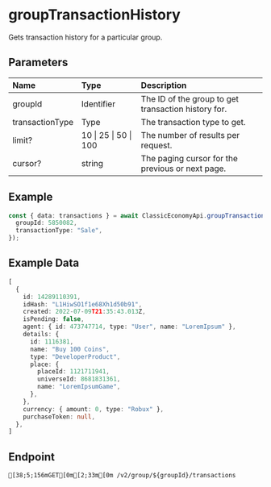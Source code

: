 
# groupTransactionHistory
Gets transaction history for a particular group.


## Parameters
| Name            | Type                  | Description                                         |
| :-------------- | :-------------------- | :-------------------------------------------------- |
| groupId         | Identifier            | The ID of the group to get transaction history for. |
| transactionType | Type                  | The transaction type to get.                        |
| limit?          | 10 \| 25 \| 50 \| 100 | The number of results per request.                  |
| cursor?         | string                | The paging cursor for the previous or next page.    |



## Example
```ts copy showLineNumbers
const { data: transactions } = await ClassicEconomyApi.groupTransactionHistory({
  groupId: 5850082,
  transactionType: "Sale",
}); 
```


## Example Data
```ts copy showLineNumbers
[
  {
    id: 14289110391,
    idHash: "L1HiwSO1f1e68Xh1d50b91",
    created: 2022-07-09T21:35:43.013Z,
    isPending: false,
    agent: { id: 473747714, type: "User", name: "LoremIpsum" },
    details: {
      id: 1116381,
      name: "Buy 100 Coins",
      type: "DeveloperProduct",
      place: {
        placeId: 1121711941,
        universeId: 8681831361,
        name: "LoremIpsumGame",
      },
    },
    currency: { amount: 0, type: "Robux" },
    purchaseToken: null,
  },
] 
```


## Endpoint
```ansi
[38;5;156mGET[0m[2;33m[0m /v2/group/${groupId}/transactions
```
  